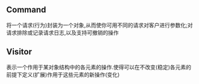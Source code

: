 ## Command
将一个请求(行为)封装为一个对象,从而使你可用不同的请求对客户进行参数化;对请求排除或记录请求日志,以及支持可撤销的操作

## Visitor
表示一个作用于某对象结构中的各元素的操作.使得可以在不改变(稳定)各元素的前提下定义(扩展)作用于这些元素的新操作(变化)

